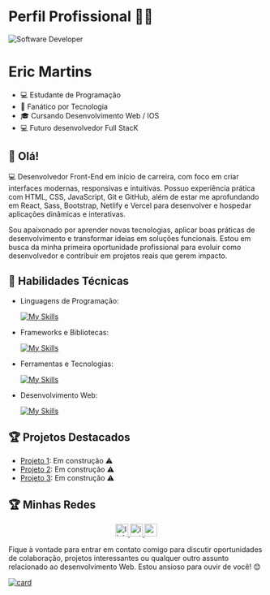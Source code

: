
<h1>Perfil Profissional 👩‍💻</h1>
<img src="https://i.pinimg.com/originals/0f/25/e4/0f25e4668c1c7740b5ed41835339d67f.gif" alt="Software Developer">
  </div>
  
  # Eric Martins
  
  - 💻 Estudante de Programação
  - 🤖 Fanático por Tecnologia
  - 🎓 Cursando Desenvolvimento Web / IOS
  - 💻 Futuro desenvolvedor Full StacK
  
  
  ## 👋 Olá!
  
  💻 Desenvolvedor Front-End em início de carreira, com foco em criar interfaces modernas, responsivas e intuitivas. Possuo experiência prática com HTML, CSS, JavaScript, Git e GitHub, além de estar me aprofundando em React, Sass, Bootstrap, Netlify e Vercel para desenvolver e hospedar aplicações dinâmicas e interativas.

Sou apaixonado por aprender novas tecnologias, aplicar boas práticas de desenvolvimento e transformar ideias em soluções funcionais. Estou em busca da minha primeira oportunidade profissional para evoluir como desenvolvedor e contribuir em projetos reais que gerem impacto.
  
  ## 🚀 Habilidades Técnicas
  
  - Linguagens de Programação: 
  
      [![My Skills](https://skillicons.dev/icons?i=javascript)](https://skillicons.dev)
  - Frameworks e Bibliotecas: 
  
      [![My Skills](https://skillicons.dev/icons?i=react,sass,bootstrap)](https://skillicons.dev)

  - Ferramentas e Tecnologias: 
  
      [![My Skills](https://skillicons.dev/icons?i=visualstudio,git,github,netlify,vercel)](https://skillicons.dev)
  - Desenvolvimento Web:
  
      [![My Skills](https://skillicons.dev/icons?i=html,css)](https://skillicons.dev)
  
  ## 🏆 Projetos Destacados
  
  - [Projeto 1](https://github.com/euericmelo/PetCode): Em construção ⚠️
  - [Projeto 2](https://github.com/euericmelo/DebugCafe): Em construção ⚠️
  - [Projeto 3](https://github.com/euericmelo/projeto3): Em construção ⚠️
  
  ## 🏆 Minhas Redes
  
  <div align="center">
    <a href="https://www.linkedin.com/in/euericmelo" target="_blank">
      <img src="https://img.shields.io/static/v1?message=LinkedIn&logo=linkedin&label=&color=0077B5&logoColor=white&labelColor=&style=for-the-badge" height="25" alt="linkedin logo"  />
    </a>
    <a href="euericmelo" target="_blank">
      <img src="https://img.shields.io/static/v1?message=Instagram&logo=instagram&label=&color=E4405F&logoColor=white&labelColor=&style=for-the-badge" height="25" alt="instagram logo"  />
    </a>
    <a href="euericmelo" target="_blank">
      <img src="https://img.shields.io/static/v1?message=Youtube&logo=youtube&label=&color=FF0000&logoColor=white&labelColor=&style=for-the-badge" height="25" alt="youtube logo"  />
    </a>
  </div>
  
  Fique à vontade para entrar em contato comigo para discutir oportunidades de colaboração, projetos interessantes ou qualquer outro assunto relacionado ao desenvolvimento Web. Estou ansioso para ouvir de você! 😊

[![card](https://github-readme-stats.vercel.app/api?username=euericmelo&theme=dark&show_icons=true)](https://github.com/anuraghazra/github-readme-stats)